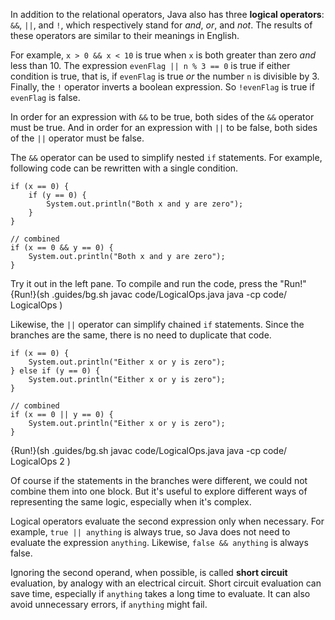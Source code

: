 In addition to the relational operators, Java also has three **logical operators**: `&&`, `||`, and `!`, which respectively stand for *and*, *or*, and *not*.
The results of these operators are similar to their meanings in English.

For example, `x > 0 && x < 10` is true when `x` is both greater than zero *and* less than 10.
The expression `evenFlag || n % 3 == 0` is true if either condition is true, that is, if `evenFlag` is true *or* the number `n` is divisible by 3.
Finally, the `!` operator inverts a boolean expression.
So `!evenFlag` is true if `evenFlag` is false.

In order for an expression with `&&` to be true, both sides of the `&&` operator must be true.
And in order for an expression with `||` to be false, both sides of the `||` operator must be false.

The `&&` operator can be used to simplify nested `if` statements.
For example, following code can be rewritten with a single condition.

```code
if (x == 0) {
    if (y == 0) {
        System.out.println("Both x and y are zero");
    }
}
```

```code
// combined
if (x == 0 && y == 0) {
    System.out.println("Both x and y are zero");
}
```
Try it out in the left pane. To compile and run the code, press the "Run!"
{Run!}(sh .guides/bg.sh javac code/LogicalOps.java java -cp code/ LogicalOps )


Likewise, the `||` operator can simplify chained `if` statements.
Since the branches are the same, there is no need to duplicate that code.

```code
if (x == 0) {
    System.out.println("Either x or y is zero");
} else if (y == 0) {
    System.out.println("Either x or y is zero");
}
```

```code
// combined
if (x == 0 || y == 0) {
    System.out.println("Either x or y is zero");
}
```
{Run!}(sh .guides/bg.sh javac code/LogicalOps.java java -cp code/ LogicalOps 2 )


Of course if the statements in the branches were different, we could not combine them into one block.
But it's useful to explore different ways of representing the same logic, especially when it's complex.


Logical operators evaluate the second expression only when necessary.
For example, `true || anything` is always true, so Java does not need to evaluate the expression `anything`.
Likewise, `false && anything` is always false.

Ignoring the second operand, when possible, is called **short circuit** evaluation, by analogy with an electrical circuit.
Short circuit evaluation can save time, especially if `anything` takes a long time to evaluate.
It can also avoid unnecessary errors, if `anything` might fail.